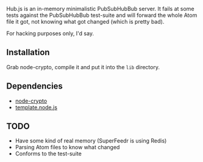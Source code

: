Hub.js is an in-memory minimalistic PubSubHubBub server. It fails at some tests
against the PubSubHubBub test-suite and will forward the whole Atom file it
got, not knowing what got changed (which is pretty bad).

For hacking purposes only, I'd say.

Installation
------------

Grab node-crypto, compile it and put it into the `lib` directory.

Dependencies
------------

* [node-crypto](http://github.com/greut/node-crypto)
* [template.node.js](http://github.com/greut/template.node.js)

TODO
----

* Have some kind of real memory (SuperFeedr is using Redis)
* Parsing Atom files to know what changed
* Conforms to the test-suite
